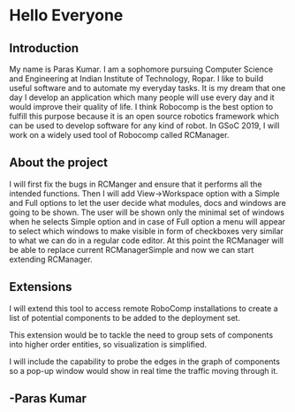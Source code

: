 # Hello Everyone

## Introduction
My name is Paras Kumar. I am a sophomore pursuing Computer Science and Engineering at Indian Institute of Technology, Ropar. I like to build useful software and to automate my everyday tasks. It is my dream that one day I develop an application which many people will use every day and it would improve their quality of life. I think Robocomp is the best option to fulfill this purpose because it is an open source robotics framework which can be used to develop software for any kind of robot. In GSoC 2019, I will work on a widely used tool of Robocomp called RCManager.

## About the project
I will first fix the bugs in RCManger and ensure that it performs all the intended functions. Then I will add View->Workspace option with a Simple and Full options to let the user decide what modules, docs and windows are going to be shown. The user will be shown only the minimal set of windows when he selects Simple option and in case of Full option a menu will appear to select which windows to make visible in form of checkboxes very similar to what we can do in a regular code editor. At this point the RCManager will be able to replace current RCManagerSimple and now we can start extending RCManager.

## Extensions

I will extend this tool to access remote RoboComp installations to create a list of potential components to be added to the deployment set.

This extension would be to tackle the need to group sets of components into higher order entities, so visualization is simplified.

I will include the capability to probe the edges in the graph of components so a pop-up window would show in real time the traffic moving through it.

## -Paras Kumar
